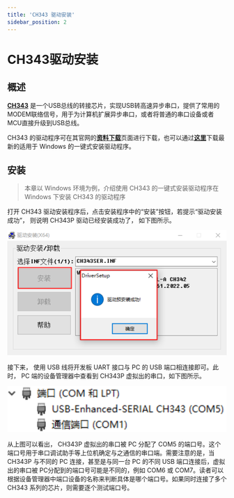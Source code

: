 ```yaml
---
title: 'CH343 驱动安装'
sidebar_position: 2
---
```


# CH343驱动安装

## 概述

[**CH343**](https://www.wch.cn/products/CH343.html) 是一个USB总线的转接芯片，实现USB转高速异步串口，提供了常用的MODEM联络信号，用于为计算机扩展异步串口，或者将普通的串口设备或者MCU直接升级到USB总线。

CH343 的驱动程序可在其官网的[**资料下载**](https://www.wch.cn/search?q=CH343&t=downloads)页面进行下载，也可以通过[**这里**](https://www.wch.cn/downloads/CH343SER_EXE.html)下载最新的适用于 Windows 的一键式安装驱动程序。

## 安装

> 本章以 Windows 环境为例，介绍使用 CH343 的一键式安装驱动程序在 Windows 下安装 CH343 的驱动程序

打开 CH343 驱动安装程序后，点击安装程序中的“安装”按钮，若提示“驱动安装成功”，
则说明 CH343P 驱动已经安装成功了， 如下图所示。

![01](./img/14.png)

接下来， 使用 USB 线将开发板 UART 接口与 PC 的 USB 端口相连接即可。此时， PC 端的设备管理器中查看到 CH343P 虚拟出的串口，如下图所示。

![01](./img/15.png)

从上图可以看出， CH343P 虚拟出的串口被 PC 分配了 COM5 的端口号。这个端口号用于串口调试助手等上位机确定与之通信的串口端。需要注意的是，当 CH343P 与不同的 PC 连接，甚至是与同一台 PC 的不同 USB 端口连接后，虚拟出的串口被 PC分配到的端口号可能是不同的，例如 COM6 或 COM7。读者可以根据设备管理器中端口设备的名称来判断具体是哪个端口号。如果同时连接了多个 CH343 系列的芯片，则需要逐个测试端口号。